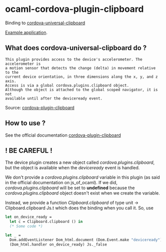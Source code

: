 # ocaml-cordova-plugin-clipboard

Binding to
[cordova-universal-clipboard](https://github.com/VersoSolutions/CordovaClipboard)

[Example
application](https://github.com/dannywillems/ocaml-cordova-plugin-clipboard-example).

## What does cordova-universal-clipboard do ?

```
This plugin provides access to the device's accelerometer. The accelerometer is
a motion sensor that detects the change (delta) in movement relative to the
current device orientation, in three dimensions along the x, y, and z axis.
Access is via a global cordova.plugins.clipboard object.
Although the object is attached to the global scoped navigator, it is not
available until after the deviceready event.
```

Source: [cordova-plugin-clipboard](https://github.com/VersoSolutions/CordovaClipboard)

## How to use ?

See the official documentation
[cordova-plugin-clipboard](https://github.com/VersoSolutions/CordovaClipboard)

## ! BE CAREFUL !

The device plugin creates a new object called *cordova.plugins.clipboard*, but the object is
available when the *deviceready* event is handled.

We don't provide a *cordova.plugins.clipboard* variable in this plugin (as said in the official
documentation on js_of_ocaml). If we did, *cordova.plugins.clipboard* will be set to **undefined**
because the *cordova.plugins.clipboard* object doesn't exist when we create the variable.

Instead, we provide a function *Clipboard.clipboard* of type unit -> Clipboard.clipboard
Js.t which does the binding when you call it.
So, use

```OCaml
let on_device_ready =
  let c = Clipboard.clipboard () in
  (* Some code *)

let _ =
  Dom.addEventListener Dom_html.document (Dom.Event.make "deviceready")
  (Dom_html.handler on_device_ready) Js._false
```
